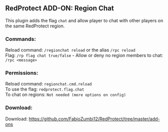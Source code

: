 ## RedProtect ADD-ON: Region Chat

This plugin adds the flag `chat` and allow player to chat with other players on the same RedProtect region.

### Commands:

Reload command: `/regionchat reload` or the alias `/rpc reload`  
Flag: `/rp flag chat true/false` - Allow or deny no region members to chat: `/rpc <message>`

### Permissions:

Reload command: `regionchat.cmd.reload`  
To use the flag: `redprotect.flag.chat`  
To chat on regions: `Not needed (more options on config)`

### Download:

Download: https://github.com/FabioZumbi12/RedProtect/tree/master/add-ons